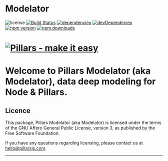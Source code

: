 # Modelator

![license](https://img.shields.io/github/license/pillarsjs/modelator.svg)
[![Build Status](https://img.shields.io/travis/pillarsjs/modelator/master.svg)](https://travis-ci.org/pillarsjs/modelator)
[![dependencies](https://img.shields.io/david/pillarsjs/modelator.svg)](https://david-dm.org/pillarsjs/modelator)
[![devDependecies](https://img.shields.io/david/dev/pillarsjs/modelator.svg)](https://david-dm.org/pillarsjs/modelator?type=dev)
[![npm version](https://img.shields.io/npm/v/modelator.svg)](https://www.npmjs.com/package/modelator)
[![npm downloads](https://img.shields.io/npm/dm/modelator.svg)](https://www.npmjs.com/package/modelator)

# [![Pillars - make it easy ](http://pillarsjs.com/img/pillars.png)](http://pillarsjs.com/)

# Welcome to **Pillars Modelator (aka Modelator)**, data deep modeling for Node & Pillars.

## Licence

This package, Pillars Modelator (aka Modelator) is licensed under the
terms of the GNU Affero General Public License, version 3, as published
by the Free Software Foundation.

If you have any questions regarding licensing, please contact us at
hello@pillarsjs.com.

---
